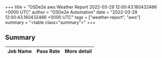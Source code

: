 +++
title = "OSDe2e aws Weather Report 2022-03-29 12:00:43.160432466 +0000 UTC"
author = "OSDe2e Automation"
date = "2022-03-29 12:00:43.160432466 +0000 UTC"
tags = ["weather-report", "aws"]
summary = "<table class=\"summary\"></table>"
+++
## Summary

| Job Name | Pass Rate | More detail |
|----------|-----------|-------------|




